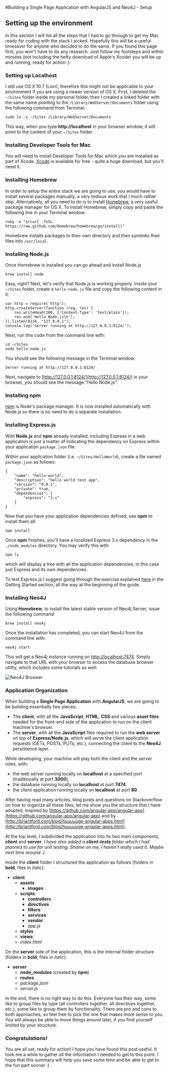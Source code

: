 #Building a Single Page Application with AngularJS and Neo4J - Setup

## Setting up the environment
In this section I will list all the steps that I had to go through to get my Mac ready for coding with the stack I picked. Hopefully this will be a useful timesaver for anyone who decided to do the same. If you found this page first, you won't have to do any research. Just follow my footsteps and within minutes (not including the hefty download of Apple's Xcode) you will be up and running, ready for action :)

### Setting up Localhost
I still use OS X 10.7 (Lion), therefore this might not be applicable to your environment if you are using a newer version of OS X. First, I deleted the ```~/Sites``` folder inside my personal folder, then I created a linked folder with the same name pointing to the ```/Library/WebServer/Documents``` folder using the following command from Terminal:

	sudo ln -s ~/Sites /Library/WebServer/Documents
	
This way, when you type **http://localhost** in your browser window, it will point to the content of your ```~/Sites``` folder.

### Installing Developer Tools for Mac
You will need to install Developer Tools for Mac which you are installed as part of Xcode. [Xcode](https://developer.apple.com/xcode/) is available for free - quite a huge download, but you'll need it.

### Installing Homebrew
In order to setup the entire stack we are going to use, you would have to install several packages manually, a very tedious work that I much rather skip. Alternatively, all you need to do is to install [Homebrew](http://brew.sh/), a very useful package manager for OS X. To install Homebrew, simply copy and paste the following line in your Terminal window:

	ruby -e "$(curl -fsSL https://raw.github.com/Homebrew/homebrew/go/install)"
	
Homebrew installs packages to their own directory and then symlinks their files into ```/usr/local```.

### Installing Node.js
Once Homebrew is installed you can go ahead and install Node.js

	brew install node

Easy, right? Next, let's verify that Node.js is working properly. Inside your ```~/Sites``` folder, create a ```hello-node.js``` file and copy the following content in it:

	var http = require('http');
	http.createServer(function (req, res) {
  		res.writeHead(200, {'Content-Type': 'text/plain'});
  		res.end('Hello Node.js\n');
	}).listen(8124, "127.0.0.1");
	console.log('Server running at http://127.0.0.1:8124/');
	
Next, run this code from the command line with:

	cd ~/Sites
	node hello-node.js
	
You should see the following message in the Terminal window:

	Server running at http://127.0.0.1:8124/
	
Next, navigate to [http://127.0.0.1:8124/](http://127.0.0.1:8124/) in your browser, you should see the message "Hello Node.js".

### Installing npm
[npm](https://npmjs.org/) is Node's package manager. It is now installed automatically with Node.js so there is no need to do a separate installation.

### Installing Express.js
With **Node.js** and **npm** already installed, including Express in a web application is just a matter of indicating the dependency on Express within your application ```package.json``` file.

Within your application folder (i.e. ```~/Sites/HelloWorld```), create a file named ```package.json``` as follows:

	{
  		"name": "hello-world",
  		"description": "hello world test app",
  		"version": "0.0.1",
  		"private": true,
  		"dependencies": {
    		"express": "3.x"
  		}
	}
	
Now that you have your application dependencies defined, use **npm** to install them all:

	npm install
	
Once **npm** finishes, you'll have a localized Express 3.x dependency in the ```./node_modules``` directory. You may verify this with 

	npm ls 
	
which will display a tree with all the application dependencies, in this case just Express and its own dependencies.

To test Express.js I suggest going through the exercise explained [here](http://expressjs.com/guide.html#intro) in the Getting Started section, all the way at the beginning of the guide.

### Installing Neo4J
Using **Homebrew**, to install the latest stable version of Neo4j Server, issue the following command

	brew install neo4j
	
Once the installation has completed, you can start Neo4J from the command line with:

	neo4j start

This will get a Neo4j instance running on [http://localhost:7474](http://localhost:7474). Simply navigate to that URL with your browser to access the database browser utility, which includes some tutorials as well:

![Neo4J Broswer](https://raw.github.com/gallarotti/collaborative-minds/master/blog/images/neo4j.png)

### Application Organization
When building a **Single Page Application** with **AngularJS**, we are going to be building essentially two pieces:

- The **client**, with all the **JavaScript**, **HTML**, **CSS** and various **asset files** needed for the front-end side of the application to run on the client machine's browser.
- The **server**, with all the **JavaScript** files required to run the **web server** on top of **Express/Node.js**, which will serve the client application requests (GETs, POSTs, PUTs, etc.), connecting the client to the **Neo4J** persistence layer.

While developing, your machine will play both the client and the server roles, with: 

- the web server running locally on **localhost** at a specified port (traditionally at port **3000**), 
- the database running locally on **localhost** at port **7474**
- the client application running locally on **localhost** at port **80**

After having read many articles, blog posts and questions on Stackoverflow on how to organize all these files, let me show you the structure that I have adopted, inspired by [https://github.com/angular-app/angular-app](https://github.com/angular-app/angular-app) and by [http://briantford.com/blog/huuuuuge-angular-apps.html](http://briantford.com/blog/huuuuuge-angular-apps.html).

At the top level, I subdivided the application into its two main components, **client** and **server**. *I have also added a **client-tests** folder which I had planned to use for unit testing. Shame on me, I haven't really used it. Maybe next time around :(*

Inside the **client** folder I structured the application as follows (folders in **bold**, files in *italic*):

- **client**
	- **assets**
		- **images**
	- **scripts**
		- **controllers**
		- **directives**
		- **filters**
		- **services**
		- **vendor**
		- *app.js*
	- **styles**
	- **views**
	- *index.html*

On the **server** side of the application, this is the internal folder structure (folders in **bold**, files in *italic*):

- **server**
	- **node_modules** (created by **npm**)
	- **routes**
	- *package.json* 
	- *server.js*
		
In the end, there is no right way to do this. Everyone has their way, some like to group files by type (all controllers together, all directives together, etc.), some like to group them by functionality. There are pro and cons to both approaches, so feel free to pick the one that makes more sense to you. You will always be able to move things around later, if you find yourself limited by your structure.

### Congratulations!

You are all set, ready for action! I hope you have found this post useful. It took me a while to gather all the information I needed to get to this point. I hope that this summary will help you save some time and be able to get to the fun part sooner :)

  




